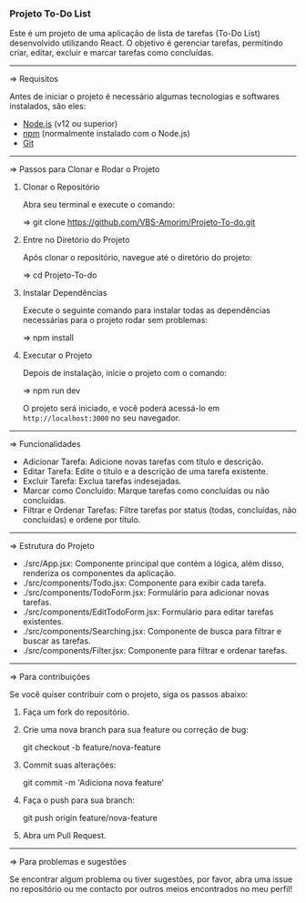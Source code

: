 ### Projeto To-Do List ###

Este é um projeto de uma aplicação de lista de tarefas (To-Do List) desenvolvido utilizando React. O objetivo é gerenciar tarefas, permitindo criar, editar, excluir e marcar tarefas como concluídas.
____________________________________________________________________________________________________________________________________________________________

=> Requisitos

Antes de iniciar o projeto é necessário algumas tecnologias e softwares instalados, são eles:

- [Node.js](https://nodejs.org/en/download/) (v12 ou superior)
- [npm](https://www.npmjs.com/get-npm) (normalmente instalado com o Node.js)
- [Git](https://git-scm.com/downloads)

____________________________________________________________________________________________________________________________________________________________
=> Passos para Clonar e Rodar o Projeto

1. Clonar o Repositório

   Abra seu terminal e execute o comando:
  
   => git clone https://github.com/VBS-Amorim/Projeto-To-do.git
   

2. Entre no Diretório do Projeto

   Após clonar o repositório, navegue até o diretório do projeto:

   => cd Projeto-To-do
 

3. Instalar Dependências

   Execute o seguinte comando para instalar todas as dependências necessárias para o projeto rodar sem problemas:

    => npm install


4. Executar o Projeto

   Depois de instalação, inicie o projeto com o comando:

   => npm run dev

   O projeto será iniciado, e você poderá acessá-lo em `http://localhost:3000` no seu navegador.

____________________________________________________________________________________________________________________________________________________________
=> Funcionalidades


- Adicionar Tarefa: Adicione novas tarefas com título e descrição.
- Editar Tarefa: Edite o título e a descrição de uma tarefa existente.
- Excluir Tarefa: Exclua tarefas indesejadas.
- Marcar como Concluído: Marque tarefas como concluídas ou não concluídas.
- Filtrar e Ordenar Tarefas: Filtre tarefas por status (todas, concluídas, não concluídas) e ordene por título.

____________________________________________________________________________________________________________________________________________________________

=> Estrutura do Projeto

- ./src/App.jsx: Componente principal que contém a lógica, além disso, renderiza os componentes da aplicação.
- ./src/components/Todo.jsx: Componente para exibir cada tarefa.
- ./src/components/TodoForm.jsx: Formulário para adicionar novas tarefas.
- ./src/components/EditTodoForm.jsx: Formulário para editar tarefas existentes.
- ./src/components/Searching.jsx: Componente de busca para filtrar e buscar as tarefas.
- ./src/components/Filter.jsx: Componente para filtrar e ordenar tarefas.

____________________________________________________________________________________________________________________________________________________________
=> Para contribuições

Se você quiser contribuir com o projeto, siga os passos abaixo:

1. Faça um fork do repositório.

2. Crie uma nova branch para sua feature ou correção de bug:

   git checkout -b feature/nova-feature

3. Commit suas alterações:

   git commit -m 'Adiciona nova feature'

4. Faça o push para sua branch:
 
   git push origin feature/nova-feature

5. Abra um Pull Request.
____________________________________________________________________________________________________________________________________________________________

=> Para problemas e sugestões

Se encontrar algum problema ou tiver sugestões, por favor, abra uma issue no repositório ou me contacto por outros meios encontrados no meu perfil!
